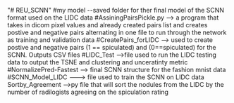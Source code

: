 "# REU_SCNN" 
#my model --saved folder for ther final model of the SCNN format used on the LIDC data
#AssiningPairsPickle.py --> a program that takes in dicom pixel values and already created pairs list and creates postive and negative pairs alternating in one file to run through the network as training and validation data
#CreatePairs_forLIDC --> used to create postive and negative pairs (1 == spiculated) and (0==spiculated) for the SCNN. Outputs CSV files
#LIDC_Test -->file used to run the LIDC testing data to output the TSNE and clustering and unceratinty metric
#NormalizePred-Fastest --> final SCNN structure for the fashion mnist data
#SCNN_Model_LIDC ---> file used to train the SCNN on LIDC data
Sortby_Agreement -->py file that will sort the nodules from the LIDC by the number of radilogists agreeing on the spiculation rating

